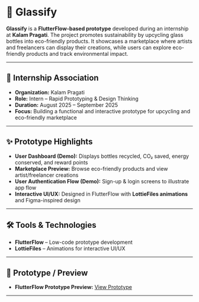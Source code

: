 # 🌿 Glassify

**Glassify** is a **FlutterFlow-based prototype** developed during an internship at **Kalam Pragati**. The project promotes sustainability by upcycling glass bottles into eco-friendly products. It showcases a marketplace where artists and freelancers can display their creations, while users can explore eco-friendly products and track environmental impact.

---

## 🎯 Internship Association

- **Organization:** Kalam Pragati  
- **Role:** Intern – Rapid Prototyping & Design Thinking  
- **Duration:** August 2025 – September 2025  
- **Focus:** Building a functional and interactive prototype for upcycling and eco-friendly marketplace  

---

## ✨ Prototype Highlights

- **User Dashboard (Demo):** Displays bottles recycled, CO₂ saved, energy conserved, and reward points  
- **Marketplace Preview:** Browse eco-friendly products and view artist/freelancer creations  
- **User Authentication Flow (Demo):** Sign-up & login screens to illustrate app flow  
- **Interactive UI/UX:** Designed in FlutterFlow with **LottieFiles animations** and Figma-inspired design  

---

## 🛠 Tools & Technologies

- **FlutterFlow** – Low-code prototype development  
- **LottieFiles** – Animations for interactive UI/UX  

---

## 🔗 Prototype / Preview

- **FlutterFlow Prototype Preview:** [View Prototype](https://app.flutterflow.io/share/recyclingandupscalingofglassbottle-bs4lnf)  

---


